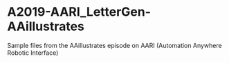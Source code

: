 # A2019-AARI_LetterGen-AAillustrates
 Sample files from the AAillustrates episode on AARI (Automation Anywhere Robotic Interface)
